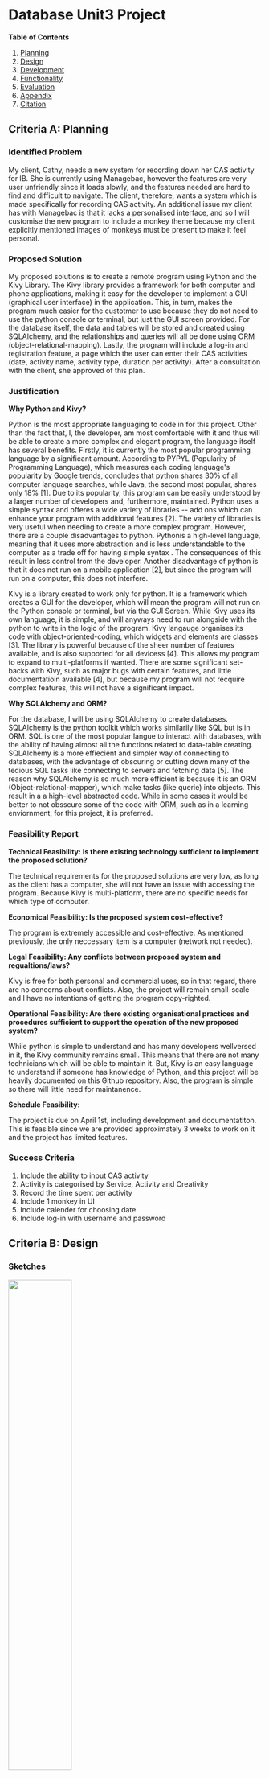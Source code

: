 # Database Unit3 Project 

**Table of Contents** 

1. [Planning](https://github.com/isabelandreatta1/Unit_3/blob/main/DB%20Unit3%20Project.md#criteria-a-planning)
2. [Design](https://github.com/isabelandreatta1/Unit_3/blob/main/DB%20Unit3%20Project.md#criteria-b-design)
3. [Development]()
4. [Functionality]()
5. [Evaluation]()
7. [Appendix](https://github.com/isabelandreatta1/Unit_3/blob/main/DB%20Unit3%20Project.md#appendix)
8. [Citation]()

## Criteria A: Planning 

### Identified Problem 

My client, Cathy, needs a new system for recording down her CAS activity for IB. She is currently using Managebac, however the features are very user unfriendly since it loads slowly, and the features needed are hard to find and difficult to navigate. The client, therefore, wants a system which is made specifically for recording CAS activity. An additional issue my client has with Managebac is that it lacks a personalised interface, and so I will customise the new program to include a monkey theme because my client explicitly mentioned images of monkeys must be present to make it feel personal. 

### Proposed Solution 

My proposed solutions is to create a remote program using Python and the Kivy Library. The Kivy library provides a framework for both computer and phone applications, making it easy for the developer to implement a GUI (graphical user interface) in the application. This, in turn, makes the program much easier for the custotmer to use because they do not need to use the python console or terminal, but just the GUI screen provided. For the database itself, the data and tables will be stored and created using SQLAlchemy, and the relationships and queries will all be done using ORM (object-relational-mapping). Lastly, the program will include a log-in and registration feature, a page which the user can enter their CAS activities (date, activity name, activity type, duration per activity). After a consultation with the client, she approved of this plan. 
 
### Justification 

**Why Python and Kivy?**

Python is the most appropriate languaging to code in for this project. Other than the fact that, I, the developer, am most comfortable with it and thus will be able to create a more complex and elegant program, the language itself has several benefits. Firstly, it is currently the most popular programming language by a significant amount. According to PYPYL (Popularity of Programming Language), which measures each coding language's popularity by Google trends, concludes that python shares 30% of all computer language searches, while Java, the second most popular, shares only 18% [1]. Due to its popularity, this program can be easily understood by a larger number of developers and, furthermore, maintained. Python uses a simple syntax and offeres a wide variety of libraries -- add ons which can enhance your program with additional features [2]. The variety of libraries is very useful when needing to create a more complex program. However, there are a couple disadvantages to python. Pythonis a high-level language, meaning that it uses more abstraction and is less understandable to the computer as a trade off for having simple syntax . The consequences of this result in less control from the developer. Another disadvantage of python is that it does not run on a mobile application [2], but since the program will run on a computer, this does not interfere.


Kivy is a library created to work only for python. It is a framework which creates a GUI for the developer, which will mean the program will not run on the Python console or terminal, but via the GUI Screen. While Kivy uses its own language, it is simple, and will anyways need to run alongside with the python to write in the logic of the program. Kivy langauge organises its code with object-oriented-coding, which widgets and elements are classes [3]. The library is powerful because of the sheer number of features available, and is also supported for all devicess [4]. This allows my program to expand to multi-platforms if wanted. There are some significant set-backs with Kivy, such as major bugs with certain features, and little documentatioin available [4], but because my program will not recquire complex features, this will not have a significant impact. 

**Why SQLAlchemy and ORM?**

For the database, I will be using SQLAlchemy to create databases. SQLAlchemy is the python toolkit which works similarily like SQL but is in ORM. SQL is one of the most popular langue to interact with databases, with the ability of having almost all the functions related to data-table creating. SQLAlchemy is a more effiecient and simpler way of connecting to databases, with the advantage of obscuring or cutting down many of the tedious SQL tasks like connecting to servers and fetching data [5]. The reason why SQLAlchemy is so much more efficient is because it is an ORM (Object-relational-mapper), which make tasks (like querie) into objects. This result in a a high-level abstracted code. While in some cases it would be better to not obsscure some of the code with ORM, such as in a learning enviornment, for this project, it is preferred. 

### Feasibility Report 
**Technical Feasibility: Is there existing technology sufficient to implement the proposed solution?** 

The technical requirements for the proposed solutions are very low, as long as the client has a computer, she will not have an issue with accessing the program. Because Kivy is multi-platform, there are no specific needs for which type of computer. 

**Economical Feasibility: Is the proposed system cost-effective?** 

The program is extremely accessible and cost-effective. As mentioned previously, the only neccessary item is a computer (network not needed). 

**Legal Feasibility: Any conflicts between proposed system and regualtions/laws?** 

Kivy is free for both personal and commercial uses, so in that regard, there are no concerns about conflicts. Also, the project will remain small-scale and I have no intentions of getting the program copy-righted. 

**Operational Feasibility: Are there existing organisational practices and procedures sufficient to support the operation of the new proposed system?** 

While python is simple to understand and has many developers wellversed in it, the Kivy community remains small. This means that there are not many technicians which will be able to maintain it. But, Kivy is an easy language to understand if someone has knowledge of Python, and this project will be heavily documented on this Github repository. Also, the program is  simple so there will little need for maintanence.  

**Schedule Feasibility**: 

The project is due on April 1st, including development and documentatiton. This is feasible since we are provided approximately 3 weeks to work on it and the project has limited features. 

### Success Criteria 

1. Include the ability to input CAS activity
2.  Activity is categorised by Service, Activity and Creativity
3.  Record the time spent per activity
4.  Include 1 monkey in UI 
5.  Include calender for choosing date 
6.  Include log-in with username and password

## Criteria B: Design 

###  Sketches 

<img src="https://github.com/isabelandreatta1/Unit_3/blob/main/folder/sketch_db.jpg" width=50% height=50%>

### System Flow Diagram 

### Flow Diagram 

### UML Diagram 
<img src="https://github.com/isabelandreatta1/Unit_3/blob/main/folder/UML.png" width=50% height=50%>

### ER Diagrams 
<img src="https://github.com/isabelandreatta1/Unit_3/blob/main/folder/ER_Diagram.png" width=50% height=50%>

### Normalised Tables 
<img src="https://github.com/isabelandreatta1/Unit_3/blob/main/folder/norm_table_1.png" width=50% height=50%>

<img src="https://github.com/isabelandreatta1/Unit_3/blob/main/folder/norm_table_2.png" width=50% height=50%>

## Criteria C: Development 

- present the problem first
- write comments
- make sure variable names are meaningful 

### Login Screen 

***UI creation using Kivy*** 

The first part of creating the login screen is to design and code the UI (user interface). Without the actual UI,  the user will not be able to access the program. Since I am using Kivy, I have to use Kivy language. The way Kivy's UI works is that all the objects created are relative, and it's almost like layering paper on top of each other. The most fundamental and bottom "layer" is the screen. I want the screen to have a box layout and the size to be dynamic (meaning the user can change the screen size). Lastly, to create the bare sreen, I need to choose how objects will be placed in relation with each other; this is called orientation. I prefer to make it vertical so that every new element goes below the previous one. Once I created the basic screen, I wanted to add a pattern I drew for the background. After placing the png file in the project, I fit the image to the screen and refered the file name as the source of the background. 
```
ScreenManager:
    id: scr_manager

    LoginScreen:
        name:"LoginScreen"
        
<LoginScreen>:
    BoxLayout:
        orientation: "vertical"
        size: root.height, root.width
        FitImage:
            source: "Background_DB.png"
        
``` 
I then to have a place to put all my elements inside, I do this by creating an MDCard and an MDBox. 
```
MDCard:
        size_hint: 0.6, 0.6 #relational to parent
        elevation: 10
        pos_hint: {"center_x": .5, "center_y": 0.5}
        orientation: "vertical"
        
        MDBoxLayout:
            id: content
            adaptive_height: True
            orientation: "vertical"
            padding: dp(10)
            spacing: dp(20)
 ``` 
 Now that I have the basic screen created, I need to write in all the text. I first do this by adding a Login Label. 
 ```
 MDLabel:
          text: "Login"
          font_style: "H4"
          halign:"center"MDLabel:
          text: "Login"
          font_style: "H4"
          halign:"center"
``` 

Next, I need a place for the user to input their username and password. This is called a textfield. There are certain properties of textfield which are quite useful, such as making the input "required" or having a message pop-up if there is an error (this is called helper text). Once the user inputs their username and password, I ned to validate that the user account exists. I do this by creating a method in python and calling it once validating the text. 

```
 MDTextField:
     id: username_input
     hint_text: "Username"
     helper_text: "Invalid user"
     helper_text_mode: "on_error"
     required: True
     on_text_validate:
         root.validate_user()

 MDTextField:
     id: password_input
     hint_text: "Password"
     icon_right: "eye-off"
     helper_text: "Invalid password"
     helper_text_mode:"on_error"
     required: True
     password: True
``` 
Lastly, I need to create the buttons. There are two buttons needed: the login buton and the register button. The login button will validate the user while register button will change to the registration screen. The way I create the login button is by creating a method in python and calling it once the button is pressed, while I can just changeto the Register Screen once the register button is pressed. 

```
            MDRaisedButton:
                text: "Log in"
                on_release:
                    root.try_login()
                    print("button was pressed")

            MDRaisedButton:
                text: "Register"
                on_release:
                    root.parent.current = "RegisterScreen"
```

***Logic to create the screens*** 

I've created the Kivy file to creat a UI but there is no logic which will make any of the functions work. To fix this, I need a complimentary Python file which will make my program work. The most fundamental and basic python code you need is a class to create all the screens and thee app itself. I addede the Amber theme to my app, which is part of the Kivy library. This will result in many of my widgets using an amber colour palette. 
```py
class LoginScreen(MDScreen):
    pass 
    
class MainApp(MDApp):
    def build(self):
        self.theme_cls.primary_palette = "Amber"
        return  
```

I've created the program but I now need a database which collect user information, such as user accounts, and CAS activity. I will use ORM in order to expedite and abstract much of the query process. 

Based on my diagrams and plan, I know I need to tables:  a user table and a CAS activity table. I simply create two classes for each table, and write down their attributes. Each one will have their own primary key, which autoincrements, while the other values are input by the user. The benefit of using SQLAlchemy is that it makes relationships much easier: instead of creating a third table to establish their relationship (as shown in my normalisation tables), I can simply use a foreign key by referencing the user IDs and connecting them as such. 

***Creating tables with ORM*** 
```py
Base = declarative_base()

class User(Base):
    __tablename__ = 'User'
    id= Column(Integer,primary_key=True,autoincrement=True)
    username= Column(String)
    password= Column(String)
    def __init__(self,username,password):
        self.username = username
        self.password = password

class CAS_Record(Base):
    __tablename__ = 'CAS'
    id = Column(Integer, primary_key = True, autoincrement = True)
    activity_name = Column(String)
    date = Column(DateTime)
    duration = Column(Integer)
    user_id = Column(Integer, ForeignKey('User.id'))

    def __init__(self, activity_name,date, duration):
        self.activity_name = activity_name
        self.date = date
        self.duration = duration

engine = create_engine('sqlite:///database.sqlite')
session = sessionmaker()
session.configure(bind=engine)
Base.metadata.create_all(engine)
``` 
After creating the data tables, I need a way to be able to input values in it and also to create the logic behind the login process. Within the LoginScreen, I create all the methods which will used when logging in. 

The first thing I need to do is connect the database to the input, and query to see if the username and password exists in the database. If the password and username correspond to values in the User table, then the screen will change to the Homepage. However, if the user does not exist, then a message will tell the user that the username or password is incorrect. To show this message, I will create a method which will assert an error, and then the text "incorrect username or password" will show on the screen.

***Verifying user using database and logic behind Login*** 
```py
class LoginScreen(MDScreen):

    def validate_user(self):
        self.ids.password_input.error = True
        self.ids.password_input.helper_text = "Incorrect username or password"
        print(self.ids.username_input.error)
        print(self.ids.username_input.helper_text)

    def try_login(self):
        username = self.ids.username_input.text
        password= self.ids.password_input.text
        Session = sessionmaker(bind = engine)
        session = Session()
        validate_user = session.query(User).filter_by(username = username, password = password).one_or_none()
        if validate_user:
            print("User exists")
            self.parent.current = "HomePage"

        else:
            print("User does not exist")
            self.validate_user()
        session.close()
 ```

### Creating the Registration Screen 

Next, I need to create a registration screen since a user can not login without registering an account. For the UI (or Kivy file) and the start-up Python file (i.e creating class for screen) is very similar as the process of coding the login screen; the new step is to add the user input to the database. To ensure that the user does not make any mistakes while making their account, I added a second password input text field so that they can confirm they put the same password. If both passwords are equal to each other, then the code creates a new session in the database, and inputs the username and password values in the User table. If they do not match, then I need some type of indicator so the user is aware of the error. I did so by adding a message in the python console. 

***Adding user to database*** 
```py
    def try_register(self):
        username = self.ids.new_username_input.text
        password = self.ids.new_password_input.text
        password_confirm = self.ids.new_password_confirm.text
        if password == password_confirm:
            s = session()
            NewUser = User(username,password)
            s.add(NewUser)
            s.commit()
            s.close()
        else:
            print("Passwords don't match")
```

### Creating the Home Page 

Just create a screen with two buttons.


### Creating the Add Entry Page 

Similar process of login screen but more complicated. 


## Criteria D: Functionality 

https://drive.google.com/file/d/1uiGoPknZZWblvtDjy1pMCVxiAxIvHRAg/view?usp=sharing 

Above is my functionality video 

## Criteria E: Evaluation 

### Alpha Testing 

| Step                   | Input                                                                                                                                                     | Output                                                                          | Success Criteria                                                                                                    | Success |
|------------------------|-----------------------------------------------------------------------------------------------------------------------------------------------------------|---------------------------------------------------------------------------------|---------------------------------------------------------------------------------------------------------------------|---------|
| 1. Register User Error | Username, non-matching confirm password and password                                                                                                      | Text stating "Passwords don't match"                                            | Include log-in with username and password                                                                           | Yes     |
| 2. Register User       | Username, confirm password and password                                                                                                                   | Text input in box and  user information stored in  User database                | Include log-in with username and password                                                                           | Yes     |
| 3. Login User Error    | Incorrect username and password                                                                                                                           | Text stating "Incorrect username or password" when pressing password text field | Include log-in with username and password                                                                           | Yes     |
| 4. Login User          | Registered username and password                                                                                                                          | Home Page appears                                                               | Include log-in with username and password                                                                           | Yes     |
| 5. Add Entry           | Input text in activity, duration, press the desired button for CAS activity, click the date of event. Repeat three times to check if all sections works.  | Text inputed in boxes                                                           | Include the ability to input CAS activity,  Record the time spent per activity,  Include calender for choosing date | Yes     |
| 6. Save Entry          | Press "Done" Button                                                                                                                                       | Entry and information saved in CAS Records database with the correct  user ID   | Activity is categorized by Service, Activity and Creativity                                                         | Yes     |
| 7. Cancel Entry        | Repeat Add entry process but instead of pressing done,  press return                                                                                      | None of the inputs from the entry are saved in the database                     | Include the ability to input CAS activity                                                                           | Yes     |
| 8. Save Entry          | Press "Done" Button                                                                                                                                       | Screen with a picture of a monkey  should appear                                | Include 1 monkey in GUI                                                                                             | Yes     |
|                        |                                                                                                                                                           |                                                                                 |                                                                                                                     |         |

###  Unit Testing 


### Beta Testing 


### Extent and Limitations of Program 


## Appendix 

Source Code: 

### Python File 
```py
from sqlalchemy import Column, DateTime, String, Integer, ForeignKey, desc
from sqlalchemy.ext.declarative import declarative_base
from sqlalchemy.orm import relationship
import sqlite3
from kivy.lang import Builder
from kivy.uix.behaviors import ButtonBehavior
from kivymd.app import MDApp
from kivymd.uix.screen import MDScreen
from kivymd.uix.label import MDLabel
from sqlalchemy import create_engine
from sqlalchemy.orm import sessionmaker
from kivymd.uix.menu import MDDropdownMenu
from kivymd.uix.picker import MDDatePicker
from kivymd.uix.button import MDFillRoundFlatButton
from kivy.uix.relativelayout import RelativeLayout

Base = declarative_base()


class User(Base):
    __tablename__ = 'User'
    id = Column(Integer, primary_key=True, autoincrement=True)
    username = Column(String)
    password = Column(String)

    def __init__(self, username, password):
        self.username = username
        self.password = password


class CAS_Record(Base):
    __tablename__ = 'CAS'
    id = Column(Integer, primary_key=True, autoincrement=True)
    activity_name = Column(String)
    date = Column(DateTime)
    duration = Column(Integer)
    cas_type = Column(String)
    user_id = Column(Integer, ForeignKey('User.id'))

    def __init__(self, activity_name, date, duration, cas_type, user_id):
        self.activity_name = activity_name
        self.date = date
        self.duration = duration
        self.cas_type = cas_type
        self.user_id = user_id


engine = create_engine('sqlite:///database.sqlite')
session = sessionmaker()
session.configure(bind=engine)
Base.metadata.create_all(engine)


class LoginScreen(MDScreen):
    user_id = None
    def validate_user(self):
        self.ids.password_input.error = True
        self.ids.password_input.helper_text = "Incorrect username or password"
        print(self.ids.username_input.error)
        print(self.ids.username_input.helper_text)

    def try_login(self):
        username = self.ids.username_input.text
        password = self.ids.password_input.text
        Session = sessionmaker(bind=engine)
        session = Session()
        validate_user = session.query(User).filter_by(username=username, password=password).one_or_none()
        if validate_user:
            print("User exists")
            LoginScreen.user_id = validate_user.id
            self.parent.current = "HomePage"

        else:
            print("User does not exist")
            self.validate_user()
        session.close()

class RegisterScreen(MDScreen):
    def try_register(self):
        username = self.ids.new_username_input.text
        password = self.ids.new_password_input.text
        password_confirm = self.ids.new_password_confirm.text
        if password == password_confirm:
            s = session()
            NewUser = User(username, password)
            s.add(NewUser)
            s.commit()
            s.close()
        else:
            print("Passwords don't match")

class HomePage(MDScreen):
    pass

class SavedBackground(MDScreen):
    pass

class ButtonLabel(ButtonBehavior, MDLabel):
    pass

class AddNewEntry(MDScreen):
    select_date = None

    def on_save(self, instance, value, date_range):
        '''
        Events called when the "OK" dialog box button is clicked.

        :type instance: <kivymd.uix.picker.MDDatePicker object>;

        :param value: selected date;
        :type value: <class 'datetime.date'>;

        :param date_range: list of 'datetime.date' objects in the selected range;
        :type date_range: <class 'list'>;
        '''

        print(value)
        AddNewEntry.select_date = value

    def on_cancel(self, instance, value):
        '''Events called when the "CANCEL" dialog box button is clicked.'''

    def show_date_picker(self):
        date_dialog = MDDatePicker()
        date_dialog.bind(on_save=self.on_save, on_cancel=self.on_cancel)
        date_dialog.open()

    def set_item(self, instance_menu, instance_menu_item):
        self.screen.ids.drop_down.set_item(instance_menu_item.text)
        instance_menu.dismiss()

    def drop_down_method(self):
        menu_items = ["10m", "20m", "30m", "40m", "50m", "1h"]
        self.menu = MDDropdownMenu(
            caller=self.ids.drop_down,
            items=menu_items,
            position="center",
            width_mult=6,
        )
        self.menu.bind(on_release=self.set_item)

    def check_cas_type(self):
        self.ids.creativity_type.background_color = 1.0, 0.0, 0.0, 1.0
        if self.ids.creativity_type.state == "down":
            self.cas_type = "Creativity"
            print(self.cas_type)
        elif self.ids.activity_type.state == "down":
            self.cas_type = "Activity"
            print(self.cas_type)
        elif self.ids.service_type.state == "down":
            self.cas_type = "Service"
            print(self.cas_type)

    def addEntry(self):
        activity_name = self.ids.activity_input.text
        duration = self.ids.duration_input.text
        add_date = AddNewEntry.select_date
        cas_type = self.cas_type
        user_id = LoginScreen.user_id
        print(user_id)
        print(cas_type)
        s = session()
        NewActivity = CAS_Record(activity_name, add_date, duration, cas_type, user_id)
        s.add(NewActivity)
        s.commit()
        s.close()
        print("complete")
    # Add entry to the CAS activities
    # /2. Type of Activity (will change table), 3. time/duration 4. Date

class MainApp(MDApp):
    def build(self):
        self.theme_cls.primary_palette = "Amber"
        return

MainApp().run()

```

### Kivy File 
```
ScreenManager:
    id: scr_manager

    LoginScreen:
        name:"LoginScreen"

    RegisterScreen:
        name: "RegisterScreen"

    HomePage:
        name: "HomePage"

    AddNewEntry:
        name: "AddNewEntry"

    SavedBackground:
        name: "SavedBackground"

<LoginScreen>:
    BoxLayout:
        orientation: "vertical"
        size: root.height, root.width
        FitImage:
            source: "Background_DB.png"

    MDCard:
        size_hint: 0.6, 0.6 #relational to parent
        elevation: 10
        pos_hint: {"center_x": .5, "center_y": 0.5}
        orientation: "vertical"

        MDBoxLayout:
            id: content
            adaptive_height: True
            orientation: "vertical"
            padding: dp(10)
            spacing: dp(20)

            MDLabel:
                text: "Login"
                font_style: "H4"
                halign:"center"

            MDTextField:
                id: username_input
                hint_text: "Username"
                helper_text: "Invalid user"
                helper_text_mode: "on_error"
                required: True
                on_text_validate:
                    root.validate_user()

            MDTextField:
                id: password_input
                hint_text: "Password"
                icon_right: "eye-off"
                helper_text: "Invalid password"
                helper_text_mode:"on_error"
                required: True
                password: True

            MDRaisedButton:
                text: "Log in"
                on_release:
                    root.try_login()
                    print("button was pressed")

            MDRaisedButton:
                text: "Register"
                on_release:
                    root.parent.current = "RegisterScreen"

<RegisterScreen>:
    BoxLayout:
        orientation: "vertical"
        size: root.height, root.width
        FitImage:
            source: "Background_DB.png"

    MDCard:
        size_hint: 0.6, 0.6 #relational to parent
        elevation: 10
        pos_hint: {"center_x": .5, "center_y": 0.5}
        orientation: "vertical"

        MDBoxLayout:
            id: content
            adaptive_height: True
            orientation: "vertical"
            padding: dp(10)
            spacing: dp(20)

            MDLabel:
                text: "Register"
                font_style: "H4"
                halign:"center"

            MDTextField:
                id: new_username_input
                hint_text: "Username"
                helper_text: "Invalid user"
                helper_text_mode: "on_error"
                required: True

            MDTextField:
                id: new_password_input
                hint_text: "Password"
                icon_right: "eye-off"
                helper_text: "Invalid password"
                helper_text_mode:"on_error"
                required: True
                password: True

            MDTextField:
                id: new_password_confirm
                hint_text: "Confirm Password"
                icon_right: "eye-off"
                helper_text: "Invalid password"
                helper_text_mode:"on_error"
                required: True
                password: True

            MDFillRoundFlatButton:
                text: "Register"
                on_release:
                    root.try_register()

            MDFillRoundFlatButton:
                text: "Return"
                on_release:
                    root.parent.current = "LoginScreen"

<HomePage>:
    BoxLayout:
        orientation: "vertical"
        size: root.height, root.width
        FitImage:
            source: "Background_DB.png"

    MDCard:
        size_hint: 0.75, 0.75 #relational to parent
        elevation: 10
        pos_hint: {"center_x": .5, "center_y": 0.5}
        orientation: "vertical"
        FitImage:
            source: "homepage.jpg"

        MDBoxLayout:
            id: content
            adaptive_height: True
            orientation: "vertical"

            MDLabel:
                text: "Welcome"
                font_style: "H4"
                halign:"center"

            MDFillRoundFlatButton:
                text: "Add entry"
                pos_hint: {'center_x': 0.2}
                on_release:
                    root.parent.current = "AddNewEntry"

<AddNewEntry>:
    BoxLayout:
        orientation: "vertical"
        size: root.height, root.width
    MDCard:
        size_hint: 0.6, 0.6 #relational to parent
        elevation: 10
        pos_hint: {"center_x": .5, "center_y": 0.5}
        orientation: "vertical"

        MDBoxLayout:
            id: content
            adaptive_height: True
            orientation: "vertical"
            padding: dp(10)
            spacing: dp(10)

            MDLabel:
                text: "Add Entry"
                font_style: "H4"
                halign:"center"

            MDBoxLayout:
                id: content
                adaptive_height: True
                orientation: "horizontal"
                spacing: dp(50)
                padding: dp(20)

                MDTextField:
                    id: activity_input
                    hint_text: "Name of activity"
                    helper_text: "Invalid activity"
                    helper_text_mode:"on_error"
                    required: True

                MDFillRoundFlatButton:
                    text: "Add Date"
                    on_release: root.show_date_picker()

                MDTextField:
                    hint_text: "Duration of Activity"
                    id: duration_input
                    required: True

            MDBoxLayout:
                id: content
                adaptive_height: True
                orientation: "horizontal"
                padding: dp(20)
                spacing: dp(100)

                MDFillRoundFlatButton:
                    text:"Creativity"
                    id: creativity_type
                    on_press:
                        root.check_cas_type()

                MDFillRoundFlatButton:
                    text:"Activity"
                    id: activity_type
                    on_press:
                        root.check_cas_type()

                MDFillRoundFlatButton:
                    text:"Service"
                    id: service_type
                    on_press:
                        root.check_cas_type()

            MDBoxLayout:
                id: content
                adaptive_height: True
                orientation: "horizontal"
                spacing: dp(330)

                MDRoundFlatButton:
                    text: "Done"
                    on_release:
                        root.addEntry()
                        root.parent.current = "SavedBackground"

                MDRoundFlatButton:
                    text: "Return"
                    on_release:
                        root.parent.current = "HomePage"

<SavedBackground>:
    BoxLayout:
        orientation: "vertical"
        size: root.height, root.width
        FitImage:
            source: "save_background.png"

        MDFillRoundFlatButton:
            text: "Return"
            pos_hint: {'center_x': 0.8}
            on_release:
                root.parent.current = "HomePage"

```

## Citations 

1. “PYPL PopularitY of Programming Language Index.” Github.io, 2019, pypl.github.io/PYPL.html.
2. Eastwood, Brian. “The 10 Most Popular Programming Languages to Learn in 2020.” Northeastern University Graduate Programs, 18 June 2020, www.northeastern.edu/graduate/blog/most-popular-programming-languages/.
3. “Kv Language — Kivy 2.0.0 Documentation.” Kivy.org, kivy.org/doc/stable/guide/lang.html. Accessed 21 Mar. 2021.
4. “What Is Kivy?” GeeksforGeeks, 28 Jan. 2020, www.geeksforgeeks.org/what-is-kivy/.



